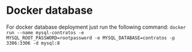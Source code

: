 # Docker database
For docker database deployment just run the following command:
<code>docker run --name mysql-contratos -e MYSQL_ROOT_PASSWORD=rootpassword -e MYSQL_DATABASE=contratos -p 3306:3306 -d mysql:8</code>
